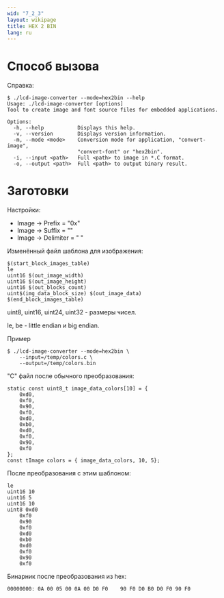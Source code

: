 ```yaml
---
wid: "7_2_3"
layout: wikipage
title: HEX 2 BIN 
lang: ru
---
```

# Способ вызова

Справка:

```
$ ./lcd-image-converter --mode=hex2bin --help
Usage: ./lcd-image-converter [options]
Tool to create image and font source files for embedded applications.

Options:
  -h, --help           Displays this help.
  -v, --version        Displays version information.
  -m, --mode <mode>    Conversion mode for application, "convert-image",
                       "convert-font" or "hex2bin".
  -i, --input <path>   Full <path> to image in *.C format.
  -o, --output <path>  Full <path> to output binary result.
```

# Заготовки

Настройки:

  *  Image -> Prefix = "0x"
  *  Image -> Suffix = ""
  *  Image -> Delimiter = " "

Изменённый файл шаблона для изображения:

```
$(start_block_images_table)
le
uint16 $(out_image_width)
uint16 $(out_image_height)
uint16 $(out_blocks_count)
uint$(img_data_block_size) $(out_image_data)
$(end_block_images_table)
```

uint8, uint16, uint24, uint32 - размеры чисел.

le, be - little endian и big endian.

Пример

```
$ ./lcd-image-converter --mode=hex2bin \
    --input=/temp/colors.c \
    --output=/temp/colors.bin
```

"C" файл после обычного преобразования:

```
static const uint8_t image_data_colors[10] = {
    0xd0, 
    0xf0, 
    0x90, 
    0xf0, 
    0xd0, 
    0xb0, 
    0xd0, 
    0xf0, 
    0x90, 
    0xf0
};
const tImage colors = { image_data_colors, 10, 5};
```

После преобразования с этим шаблоном:

```
le
uint16 10
uint16 5
uint16 10
uint8 0xd0 
    0xf0 
    0x90 
    0xf0 
    0xd0 
    0xb0 
    0xd0 
    0xf0 
    0x90 
    0xf0
```

Бинарник после преобразования из hex:

```
00000000: 0A 00 05 00 0A 00 D0 F0    90 F0 D0 B0 D0 F0 90 F0
```
